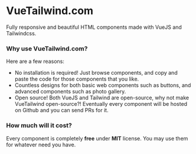 # VueTailwind.com

Fully responsive and beautiful HTML components made with VueJS and Tailwindcss.

### Why use VueTailwind.com?

Here are a few reasons:

- No installation is required! Just browse components, and copy and paste the code for those components that you like.
- Countless designs for both basic web components such as buttons, and advanced components such as photo gallery.
- Open source! Both VueJS and Tailwind are open-source, why not make VueTailwind open-source?! Eventually every component will be hosted on Github and you can send PRs for it.

### How much will it cost?
Every component is completely **free** under **MIT** license. You may use them for whatever need you have.
